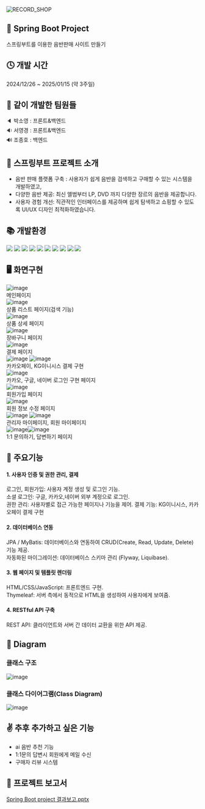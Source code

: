 ![RECORD_SHOP](https://capsule-render.vercel.app/api?type=Venom&height=200&text=RECORD%20SHOP&fontAlign=50&fontAlignY=53&color=gradient&fontColor=333&stroke=fff&fontSize=60)

## 🙌 Spring Boot Project
스프링부트를 이용한 음반판매 사이트 만들기

## 🕓 개발 시간
2024/12/26 ~ 2025/01/15 (약 3주일)

## 💪 같이 개발한 팀원들
🔈 박소영 : 프론트&백엔드 <br>
🔉 서영경 : 프론트&백엔드 <br>
🔊 조종호 : 백엔드

## 📄  스프링부트 프로젝트 소개
- 음반 판매 플랫폼 구축 : 사용자가 쉽게 음반을 검색하고 구매할 수 있는 시스템을 개발하였고,
- 다양한 음반 제공: 최신 앨범부터 LP, DVD 까지 다양한 장르의 음반을 제공합니다.
- 사용자 경험 개선: 직관적인 인터페이스를 제공하며 쉽게 탐색하고 쇼핑할 수 있도록 UI/UX 디자인 최적화하였습니다.

## 📚 개발환경   

<img src="https://img.shields.io/badge/springboot-6DB33F?style=for-the-badge&logo=springboot&logoColor=white">
<img src="https://img.shields.io/badge/java-007396?style=for-the-badge&logo=java&logoColor=white">
<img src="https://img.shields.io/badge/mysql-4479A1?style=for-the-badge&logo=mysql&logoColor=white">
<img src="https://img.shields.io/badge/jquery-0769AD?style=for-the-badge&logo=jquery&logoColor=white">
<img src="https://img.shields.io/badge/javascript-F7DF1E?style=for-the-badge&logo=javascript&logoColor=black">
<img src="https://img.shields.io/badge/html5-E34F26?style=for-the-badge&logo=html5&logoColor=white">
<img src="https://img.shields.io/badge/css-1572B6?style=for-the-badge&logo=css3&logoColor=white">
<img src="https://img.shields.io/badge/bootstrap-7952B3?style=for-the-badge&logo=bootstrap&logoColor=white">
<img src="https://img.shields.io/badge/apache tomcat-F8DC75?style=for-the-badge&logo=apachetomcat&logoColor=white">
<img src="https://img.shields.io/badge/github-181717?style=for-the-badge&logo=github&logoColor=white">


## 🖥 화면구현
![image](https://github.com/user-attachments/assets/091af3d3-f891-4d28-9c80-2f0a7032b130) <br>
메인페이지<br>
![image](https://github.com/user-attachments/assets/4acf79e8-5afc-40e3-bd08-39bfd29d6e08)<br>
상품 리스트 페이지(검색 기능)<br>
![image](https://github.com/user-attachments/assets/d8a69496-74c2-4c15-a574-22283e3156a3)<br>
상품 상세 페이지<br>
![image](https://github.com/user-attachments/assets/b21f9f60-2995-483f-89fd-a9453a813f98)<br>
장바구니 페이지<br>
![image](https://github.com/user-attachments/assets/58a7c9a1-5954-4d3f-beb1-5f9b37d78c2e)<br>
결제 페이지<br>
![image](https://github.com/user-attachments/assets/2950894e-4d5f-44cd-807f-894c5495be4e)
![image](https://github.com/user-attachments/assets/5867bfdb-2e6d-442a-bf56-4606de953f87)<br>
카카오페이, KG이니시스 결제 구현<br>
![image](https://github.com/user-attachments/assets/657c7f3e-c9eb-4da4-8f4f-e2607677d300) <br>
카카오, 구글, 네이버 로그인 구현 페이지 <br>
![image](https://github.com/user-attachments/assets/adf704c9-f633-4328-8257-40a6cd70ccbb) <br>
회원가입 페이지<br>
![image](https://github.com/user-attachments/assets/36e0a737-1bfe-4dc6-8aa8-dd7f59e78774)<br>
회원 정보 수정 페이지 <br>
![image](https://github.com/user-attachments/assets/16a551cb-8ede-46d1-916f-4a9f19da0c61)
![image](https://github.com/user-attachments/assets/b9789775-d800-4232-996f-052febb57270)<br>
관리자 마이페이지, 회원 마이페이지 <br>
![image](https://github.com/user-attachments/assets/a3baac48-6b59-4f97-bc85-1f79b1f1440b)![image](https://github.com/user-attachments/assets/8d3ebd29-2519-4820-8cda-dbda44446e28)<br>
1:1 문의하기, 답변하기 페이지

## 🔎 주요기능
#### 1. 사용자 인증 및 권한 관리, 결제
로그인, 회원가입: 사용자 계정 생성 및 로그인 기능. <br>
소셜 로그인: 구글, 카카오,네이버 외부 계정으로 로그인.<br>
권한 관리: 사용자별로 접근 가능한 페이지나 기능을 제어.
결제 기능: KG이니시스, 카카오페이 결제 구현 
#### 2. 데이터베이스 연동
JPA / MyBatis: 데이터베이스와 연동하여 CRUD(Create, Read, Update, Delete) 기능 제공.<br>
자동화된 마이그레이션: 데이터베이스 스키마 관리 (Flyway, Liquibase).<br>
#### 3. 웹 페이지 및 템플릿 렌더링
HTML/CSS/JavaScript: 프론트엔드 구현.<br>
Thymeleaf: 서버 측에서 동적으로 HTML을 생성하여 사용자에게 보여줌.<br>
#### 4. RESTful API 구축
REST API: 클라이언트와 서버 간 데이터 교환을 위한 API 제공.<br>


## 📐 Diagram
### 클래스 구조 <br>
![image](https://github.com/user-attachments/assets/cd850656-2786-4eef-bce1-94621b0bb0c3)
### 클래스 다이어그램(Class Diagram) <br>
![image](https://github.com/user-attachments/assets/fcde9972-9a4a-46f4-b159-cadc6c9ee096)

## ✌ 추후 추가하고 싶은 기능
- ai 음반 추천 기능
- 1:1문의 답변시 회원에게 메일 수신
- 구매자 리뷰 시스템

## 📂 프로젝트 보고서 
[Spring Boot project 결과보고.pptx](https://github.com/user-attachments/files/18419069/Spring.Boot.project.pptx)
